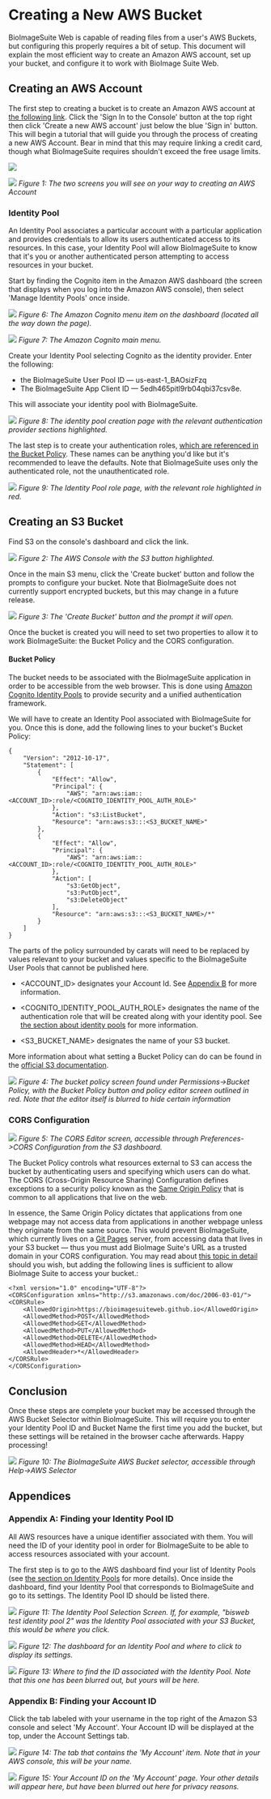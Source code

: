 # Creating a New AWS Bucket

BioImageSuite Web is capable of reading files from a user's AWS Buckets, but configuring this properly requires a bit of setup. This document will explain the most efficient way to create an Amazon AWS account, set up your bucket, and configure it to work with BioImage Suite Web.

## Creating an AWS Account 

The first step to creating a bucket is to create an Amazon AWS account at [the following link](https://aws.amazon.com/console/). Click the 'Sign In to the Console' button at the top right then click 'Create a new AWS account' just below the blue 'Sign in' button. This will begin a tutorial that will guide you through the process of creating a new AWS Account. Bear in mind that this may require linking a credit card, though what BioImageSuite requires shouldn't exceed the free usage limits.

![](./AWSBucketsImages/AWSConsoleSignInButton.png)

![](./AWSBucketsImages/AWSCreateNewAWSAccountButton.png)
_Figure 1: The two screens you will see on your way to creating an AWS Account_

<a name="identity-pool"></a>
### Identity Pool

An Identity Pool associates a particular account with a particular application and provides credentials to allow its users authenticated access to its resources. In this case, your Identity Pool will allow BioImageSuite to know that it's you or another authenticated person attempting to access resources in your bucket. 

Start by finding the Cognito item in the Amazon AWS dashboard (the screen that displays when you log into the Amazon AWS console), then select 'Manage Identity Pools' once inside. 


![](./AWSBucketsImages/CognitoSelection.png)
_Figure 6: The Amazon Cognito menu item on the dashboard (located all the way down the page)._


![](./AWSBucketsImages/CognitoIdentityPoolScreen.png)
_Figure 7: The Amazon Cognito main menu._

Create your Identity Pool selecting Cognito as the identity provider. Enter the following:

* the BioImageSuite User Pool ID — us-east-1_BAOsizFzq  
* The BioImageSuite App Client ID — 5edh465pitl9rb04qbi37csv8e. 

This will associate your identity pool with BioImageSuite.


![](./AWSBucketsImages/IdentityPoolPage.png)
_Figure 8: The identity pool creation page with the relevant authentication provider sections highlighted._

The last step is to create your authentication roles, [which are referenced in the Bucket Policy](#bucket-policy). These names can be anything you'd like but it's recommended to leave the defaults. Note that BioImageSuite uses only the authenticated role, not the unauthenticated role.


![](./AWSBucketsImages/IdentityPoolRolePage.png)
_Figure 9: The Identity Pool role page, with the relevant role highlighted in red._



## Creating an S3 Bucket

Find S3 on the console's dashboard and click the link. 

![](./AWSBucketsImages/S3ConsoleScreen.png)
_Figure 2: The AWS Console with the S3 button highlighted._

Once in the main S3 menu, click the 'Create bucket' button and follow the prompts to configure your bucket. Note that BioImageSuite does not currently support encrypted buckets, but this may change in a future release. 

![](./AWSBucketsImages/S3BucketCreator.png)
_Figure 3: The 'Create Bucket' button and the prompt it will open._

Once the bucket is created you will need to set two properties to allow it to work BioImageSuite: the Bucket Policy and the CORS configuration.

<a name="bucket-policy"></a>
#### Bucket Policy

The bucket needs to be associated with the BioImageSuite application in order to be accessible from the web browser. This is done using [Amazon Cognito Identity Pools](https://docs.aws.amazon.com/cognito/latest/developerguide/cognito-user-identity-pools.html) to provide security and a unified authentication framework. 

We will have to create an Identity Pool associated with BioImageSuite for you. Once this is done, add the following lines to your bucket's Bucket Policy: 

    {
        "Version": "2012-10-17",
        "Statement": [
            {
                "Effect": "Allow",
                "Principal": {
                    "AWS": "arn:aws:iam::<ACCOUNT_ID>:role/<COGNITO_IDENTITY_POOL_AUTH_ROLE>"
                },
                "Action": "s3:ListBucket",
                "Resource": "arn:aws:s3:::<S3_BUCKET_NAME>"
            },
            {
                "Effect": "Allow",
                "Principal": {
                    "AWS": "arn:aws:iam::<ACCOUNT_ID>:role/<COGNITO_IDENTITY_POOL_AUTH_ROLE>"
                },
                "Action": [
                    "s3:GetObject",
                    "s3:PutObject",
                    "s3:DeleteObject"
                ],
                "Resource": "arn:aws:s3:::<S3_BUCKET_NAME>/*"
            }
        ]
    }

The parts of the policy surrounded by carats will need to be replaced by values relevant to your bucket and values specific to the BioImageSuite User Pools that cannot be published here. 

* <ACCOUNT_ID> designates your Account Id. See [Appendix B](#appendix_b) for more information.

* <COGNITO_IDENTITY_POOL_AUTH_ROLE> designates the name of the authentication role that will be created along with your identity pool. See [the section about identity pools](#identity-pool) for more information.

* <S3_BUCKET_NAME> designates the name of your S3 bucket.

More information about what setting a Bucket Policy can do can be found in the [official S3 documentation](https://docs.aws.amazon.com/AmazonS3/latest/dev/using-iam-policies.html).


![](./AWSBucketsImages/BucketPolicyScreen.png)
_Figure 4: The bucket policy screen found under Permissions->Bucket Policy, with the Bucket Policy button and policy editor screen outlined in red. Note that the editor itself is blurred to hide certain information_

### CORS Configuration

![](./AWSBucketsImages/AWSCORSEditor.png)
_Figure 5: The CORS Editor screen, accessible through Preferences->CORS Configuration from the S3 dashboard._

The Bucket Policy controls what resources external to S3 can access the bucket by authenticating users and specifying which users can do what. The CORS (Cross-Origin Resource Sharing) Configuration defines exceptions to a security policy known as the [Same Origin Policy](https://en.wikipedia.org/wiki/Same-origin_policy) that is common to all applications that live on the web.

 In essence, the Same Origin Policy dictates that applications from one webpage may not access data from applications in another webpage unless they originate from the same source. This would prevent BioImageSuite, which currently lives on a [Git Pages](https://pages.github.com/) server, from accessing data that lives in your S3 bucket — thus you must add BioImage Suite's URL as a trusted domain in your CORS configuration. You may read about [this topic in detail](https://docs.aws.amazon.com/AmazonS3/latest/dev/cors.html) should you wish, but adding the following lines is sufficient to allow BioImage Suite to access your bucket.:

    <?xml version="1.0" encoding="UTF-8"?>
    <CORSConfiguration xmlns="http://s3.amazonaws.com/doc/2006-03-01/">
    <CORSRule>
        <AllowedOrigin>https://bioimagesuiteweb.github.io</AllowedOrigin>
        <AllowedMethod>POST</AllowedMethod>
        <AllowedMethod>GET</AllowedMethod>
        <AllowedMethod>PUT</AllowedMethod>
        <AllowedMethod>DELETE</AllowedMethod>
        <AllowedMethod>HEAD</AllowedMethod>
        <AllowedHeader>*</AllowedHeader>
    </CORSRule>
    </CORSConfiguration>

## Conclusion

Once these steps are complete your bucket may be accessed through the AWS Bucket Selector within BioImageSuite. This will require you to enter your Identity Pool ID and Bucket Name the first time you add the bucket, but these settings will be retained in the browser cache afterwards. Happy processing!


![](./AWSBucketsImages/AWSSelector.png)
_Figure 10: The BioImageSuite AWS Bucket selector, accessible through Help->AWS Selector_


## Appendices

### Appendix A: Finding your Identity Pool ID

All AWS resources have a unique identifier associated with them. You will need the ID of your identity pool in order for BioImageSuite to be able to access resources associated with your account. 

The first step is to go to the AWS dashboard find your list of Identity Pools (see [the section on Identity Pools](#identity-pool) for more details). Once inside the dashboard, find your Identity Pool that corresponds to BioImageSuite and go to its settings. The Identity Pool ID should be listed there.


![](./AWSBucketsImages/IdentityPoolSelection.png)
_Figure 11: The Identity Pool Selection Screen. If, for example, "bisweb test identity pool 2" was the Identity Pool associated with your S3 Bucket, this would be where you click._


![](./AWSBucketsImages/EditIdentityPool.png)
_Figure 12: The dashboard for an Identity Pool and where to click to display its settings._


![](./AWSBucketsImages/IdentityPoolIDScreen.png)
_Figure 13: Where to find the ID associated with the Identity Pool. Note that this one has been blurred out, but yours will be here._

### Appendix B: Finding your Account ID

Click the tab labeled with your username in the top right of the Amazon S3 console and select 'My Account'. Your Account ID will be displayed at the top, under the Account Settings tab.

![](./AWSBucketsImages/AWSAccountTab.png)
_Figure 14: The tab that contains the 'My Account' item. Note that in your AWS console, this will be your name._

![](./AWSBucketsImages/AWSAccountPage.png)
_Figure 15: Your Account ID on the 'My Account' page. Your other details will appear here, but have been blurred out here for privacy reasons._